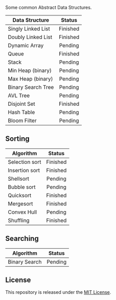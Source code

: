 Some common Abstract Data Structures.

| Data Structure         | Status        |
| ---------------------- |:-------------:|
| Singly Linked List     | Finished      |
| Doubly Linked List     | Finished      |
| Dynamic Array          | Pending       |
| Queue                  | Finished      |
| Stack                  | Pending       |
| Min Heap (binary)      | Pending       |
| Max Heap (binary)      | Pending       |
| Binary Search Tree     | Pending       |
| AVL Tree               | Pending       |
| Disjoint Set           | Finished      |
| Hash Table             | Pending       |
| Bloom Filter           | Pending       |

## Sorting

| Algorithm              | Status        |
| ---------------------- |:-------------:|
| Selection sort         | Finished      |
| Insertion sort         | Finished      |
| Shellsort              | Pending       |
| Bubble sort            | Pending       |
| Quicksort              | Finished      |
| Mergesort              | Finished      |
| Convex Hull            | Pending       |
| Shuffling              | Finished      |

## Searching

| Algorithm              | Status        |
| ---------------------- |:-------------:|
| Binary Search          | Pending       |

## License
This repository is released under the [MIT License].

[MIT License]: http://opensource.org/licenses/MIT
